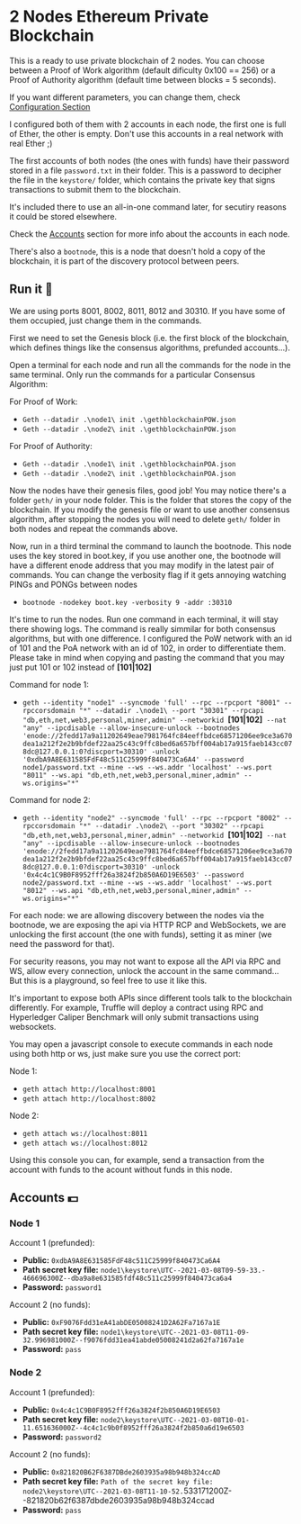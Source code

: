 # 2 Nodes Ethereum Private Blockchain

This is a ready to use private blockchain of 2 nodes. You can choose between a Proof of Work algorithm (default dificulty 0x100 == 256) or a Proof of Authority algorithm (default time between blocks = 5 seconds).

If you want different parameters, you can change them, check [Configuration Section](#configuration)

I configured both of them with 2 accounts in each node, the first one is full of Ether, the other is empty. Don't use this accounts in a real network with real Ether ;)

The first accounts of both nodes (the ones with funds) have their password stored in a file `password.txt` in their folder. This is a password to decipher the file in the `keystore/` folder, which contains the private key that signs transactions to submit them to the blockchain.

It's included there to use an all-in-one command later, for secutiry reasons it could be stored elsewhere.

Check the [Accounts](#accounts) section for more info about the accounts in each node.

There's also a `bootnode`, this is a node that doesn't hold a copy of the blockchain, it is part of the discovery protocol between peers.

## Run it :muscle:

We are using ports 8001, 8002, 8011, 8012 and 30310. If you have some of them occupied, just change them in the commands.

First we need to set the Genesis block (i.e. the first block of the blockchain, which defines things like the consensus algorithms, prefunded accounts...).

Open a terminal for each node and run all the commands for the node in the same terminal. Only run the commands for a particular Consensus Algorithm:

For Proof of Work:

- `Geth --datadir .\node1\ init .\gethblockchainPOW.json`
- `Geth --datadir .\node2\ init .\gethblockchainPOW.json`

For Proof of Authority:

- `Geth --datadir .\node1\ init .\gethblockchainPOA.json`
- `Geth --datadir .\node2\ init .\gethblockchainPOA.json`

Now the nodes have their genesis files, good job! You may notice there's a folder `geth/` in your node folder. This is the folder that stores the copy of the blockchain. If you modify the genesis file or want to use another consensus algorithm, after stopping the nodes you will need to delete `geth/` folder in both nodes and repeat the commands above.

Now, run in a third terminal the command to launch the bootnode. This node uses the key stored in boot.key, if you use another one, the bootnode will have a different enode address that you may modify in the latest pair of commands. You can change the verbosity flag if it gets annoying watching PINGs and PONGs between nodes

- `bootnode -nodekey boot.key -verbosity 9 -addr :30310`

It's time to run the nodes. Run one command in each terminal, it will stay there showing logs.
The command is really simmilar for both consensus algorithms, but with one difference. I configured the PoW network with an id of 101 and the PoA network with an id of 102, in order to differentiate them.
Please take in mind when copying and pasting the command that you may just put 101 or 102 instead of **[101|102]**

Command for node 1:

- `geth --identity "node1" --syncmode 'full' --rpc --rpcport "8001" --rpccorsdomain "*" --datadir .\node1\ --port "30301" --rpcapi "db,eth,net,web3,personal,miner,admin" --networkid `**[101|102]**` --nat "any" --ipcdisable --allow-insecure-unlock --bootnodes 'enode://2fedd17a9a11202649eae7981764fc84eeffbdce68571206ee9ce3a670dea1a212f2e2b9bfdef22aa25c43c9ffc8bed6a657bff004ab17a915faeb143cc078dc@127.0.0.1:0?discport=30310' -unlock '0xdbA9A8E631585FdF48c511C25999f840473Ca6A4' --password node1/password.txt --mine --ws --ws.addr 'localhost' --ws.port "8011" --ws.api "db,eth,net,web3,personal,miner,admin" --ws.origins="*"`

Command for node 2:

- `geth --identity "node2" --syncmode 'full' --rpc --rpcport "8002" --rpccorsdomain "*" --datadir .\node2\ --port "30302" --rpcapi "db,eth,net,web3,personal,miner,admin" --networkid `**[101|102]**` --nat "any" --ipcdisable --allow-insecure-unlock --bootnodes 'enode://2fedd17a9a11202649eae7981764fc84eeffbdce68571206ee9ce3a670dea1a212f2e2b9bfdef22aa25c43c9ffc8bed6a657bff004ab17a915faeb143cc078dc@127.0.0.1:0?discport=30310' -unlock '0x4c4c1C9B0F8952fff26a3824f2b850A6D19E6503' --password node2/password.txt --mine --ws --ws.addr 'localhost' --ws.port "8012" --ws.api "db,eth,net,web3,personal,miner,admin" --ws.origins="*"`

For each node: we are allowing discovery between the nodes via the bootnode, we are exposing the api via HTTP RCP and WebSockets, we are unlocking the first account (the one with funds), setting it as miner (we need the password for that).

For security reasons, you may not want to expose all the API via RPC and WS, allow every connection, unlock the account in the same command... But this is a playground, so feel free to use it like this.

It's important to expose both APIs since different tools talk to the blockchain differently. For example, Truffle will deploy a contract using RPC and Hyperledger Caliper Benchmark will only submit transactions using websockets.

You may open a javascript console to execute commands in each node using both http or ws, just make sure you use the correct port:

Node 1:

- `geth attach http://localhost:8001`
- `geth attach http://localhost:8002`

Node 2:

- `geth attach ws://localhost:8011`
- `geth attach ws://localhost:8012`

Using this console you can, for example, send a transaction from the account with funds to the acount without funds in this node.

## Accounts :dollar:

### Node 1

Account 1 (prefunded):

- **Public:** `0xdbA9A8E631585FdF48c511C25999f840473Ca6A4`
- **Path secret key file:** `node1\keystore\UTC--2021-03-08T09-59-33.- 466696300Z--dba9a8e631585fdf48c511c25999f840473ca6a4`
- **Password:** `password1`

Account 2 (no funds):

- **Public:** `0xF9076Fdd31eA41abDE05008241D2A62Fa7167a1E`
- **Path secret key file:** `node1\keystore\UTC--2021-03-08T11-09-32.996981000Z--f9076fdd31ea41abde05008241d2a62fa7167a1e`
- **Password:** `pass`

### Node 2

Account 1 (prefunded):

- **Public:** `0x4c4c1C9B0F8952fff26a3824f2b850A6D19E6503`
- **Path secret key file:** `node2\keystore\UTC--2021-03-08T10-01-11.651636000Z--4c4c1c9b0f8952fff26a3824f2b850a6d19e6503`
- **Password:** `password2`

Account 2 (no funds):

- **Public:** `0x821820B62F6387DBde2603935a98b948b324ccAD`
- **Path secret key file:** `Path of the secret key file: node2\keystore\UTC--2021-03-08T11-10-52.`533171200Z--821820b62f6387dbde2603935a98b948b324ccad
- **Password:** `pass`
